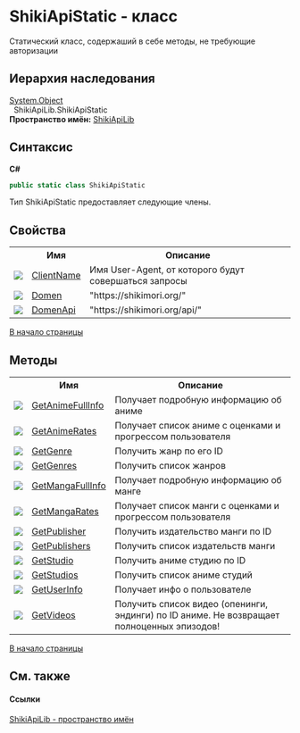# ShikiApiStatic - класс


Статический класс, содержаший в себе методы, не требующие авторизации


## Иерархия наследования
<a target="_blank" href="http://msdn2.microsoft.com/ru-ru/library/e5kfa45b" target="_top">System.Object</a>
<br />&nbsp;&nbsp;ShikiApiLib.ShikiApiStatic<br />
**Пространство имён:**&nbsp;<a target="_blank" href="N_ShikiApiLib.md">ShikiApiLib</a>

## Синтаксис

**C#**<br />
``` C#
public static class ShikiApiStatic
```

Тип ShikiApiStatic предоставляет следующие члены.


## Свойства
<table>
	<tr>
		<th/>
		<th>Имя</th>
		<th>Описание</th>
	</tr>
	<tr>
		<td><img src="media/pubproperty.gif)![static](media/static.gif" /></td>
		<td>
			<a target="_blank" href="P_ShikiApiLib_ShikiApiStatic_ClientName.md">ClientName</a>
		</td>
		<td>Имя User-Agent, от которого будут совершаться запросы</td>
	</tr>
	<tr>
		<td><img src="media/pubproperty.gif)![static](media/static.gif" /></td>
		<td>
			<a target="_blank" href="P_ShikiApiLib_ShikiApiStatic_Domen.md">Domen</a>
		</td>
		<td>"https://shikimori.org/"</td>
	</tr>
	<tr>
		<td><img src="media/pubproperty.gif)![static](media/static.gif" /></td>
		<td>
			<a target="_blank" href="P_ShikiApiLib_ShikiApiStatic_DomenApi.md">DomenApi</a>
		</td>
		<td>"https://shikimori.org/api/"</td>
	</tr>
</table>
<a href="#shikiapistatic---класс">В начало страницы</a>

## Методы
<table>
	<tr>
		<th/>
		<th>Имя</th>
		<th>Описание</th>
	</tr>
	<tr>
		<td><img src="media/pubmethod.gif)![static](media/static.gif" /></td>
		<td>
			<a target="_blank" href="M_ShikiApiLib_ShikiApiStatic_GetAnimeFullInfo.md">GetAnimeFullInfo</a>
		</td>
		<td>Получает подробную информацию об аниме</td>
	</tr>
	<tr>
		<td><img src="media/pubmethod.gif)![static](media/static.gif" /></td>
		<td>
			<a target="_blank" href="M_ShikiApiLib_ShikiApiStatic_GetAnimeRates.md">GetAnimeRates</a>
		</td>
		<td>Получает список аниме с оценками и прогрессом пользователя</td>
	</tr>
	<tr>
		<td><img src="media/pubmethod.gif)![static](media/static.gif" /></td>
		<td>
			<a target="_blank" href="M_ShikiApiLib_ShikiApiStatic_GetGenre.md">GetGenre</a>
		</td>
		<td>Получить жанр по его ID</td>
	</tr>
	<tr>
		<td><img src="media/pubmethod.gif)![static](media/static.gif" /></td>
		<td>
			<a target="_blank" href="M_ShikiApiLib_ShikiApiStatic_GetGenres.md">GetGenres</a>
		</td>
		<td>Получить список жанров</td>
	</tr>
	<tr>
		<td><img src="media/pubmethod.gif)![static](media/static.gif" /></td>
		<td>
			<a target="_blank" href="M_ShikiApiLib_ShikiApiStatic_GetMangaFullInfo.md">GetMangaFullInfo</a>
		</td>
		<td>Получает подробную информацию об манге</td>
	</tr>
	<tr>
		<td><img src="media/pubmethod.gif)![static](media/static.gif" /></td>
		<td>
			<a target="_blank" href="M_ShikiApiLib_ShikiApiStatic_GetMangaRates.md">GetMangaRates</a>
		</td>
		<td>Получает список манги с оценками и прогрессом пользователя</td>
	</tr>
	<tr>
		<td><img src="media/pubmethod.gif)![static](media/static.gif" /></td>
		<td>
			<a target="_blank" href="M_ShikiApiLib_ShikiApiStatic_GetPublisher.md">GetPublisher</a>
		</td>
		<td>Получить издательство манги по ID</td>
	</tr>
	<tr>
		<td><img src="media/pubmethod.gif)![static](media/static.gif" /></td>
		<td>
			<a target="_blank" href="M_ShikiApiLib_ShikiApiStatic_GetPublishers.md">GetPublishers</a>
		</td>
		<td>Получить список издательств манги</td>
	</tr>
	<tr>
		<td><img src="media/pubmethod.gif)![static](media/static.gif" /></td>
		<td>
			<a target="_blank" href="M_ShikiApiLib_ShikiApiStatic_GetStudio.md">GetStudio</a>
		</td>
		<td>Получить аниме студию по ID</td>
	</tr>
	<tr>
		<td><img src="media/pubmethod.gif)![static](media/static.gif" /></td>
		<td>
			<a target="_blank" href="M_ShikiApiLib_ShikiApiStatic_GetStudios.md">GetStudios</a>
		</td>
		<td>Получить список аниме студий</td>
	</tr>
	<tr>
		<td><img src="media/pubmethod.gif)![static](media/static.gif" /></td>
		<td>
			<a target="_blank" href="M_ShikiApiLib_ShikiApiStatic_GetUserInfo.md">GetUserInfo</a>
		</td>
		<td>Получает инфо о пользователе</td>
	</tr>
	<tr>
		<td><img src="media/pubmethod.gif)![static](media/static.gif" /></td>
		<td>
			<a target="_blank" href="M_ShikiApiLib_ShikiApiStatic_GetVideos.md">GetVideos</a>
		</td>
		<td>Получить список видео (опенинги, эндинги) по ID аниме. Не возвращает полноценных эпизодов!</td>
	</tr>
</table>
<a href="#shikiapistatic---класс">В начало страницы</a>

## См. также


#### Ссылки
<a target="_blank" href="N_ShikiApiLib.md">ShikiApiLib - пространство имён</a>
<br />